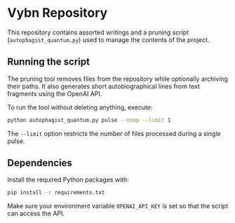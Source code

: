 # Vybn Repository

This repository contains assorted writings and a pruning script
(`autophagist_quantum.py`) used to manage the contents of the project.

## Running the script

The pruning tool removes files from the repository while optionally
archiving their paths. It also generates short autobiographical lines
from text fragments using the OpenAI API.

To run the tool without deleting anything, execute:

```bash
python autophagist_quantum.py pulse --noop --limit 1
```

The `--limit` option restricts the number of files processed during a
single pulse.

## Dependencies

Install the required Python packages with:

```bash
pip install -r requirements.txt
```

Make sure your environment variable `OPENAI_API_KEY` is set so that the
script can access the API.
